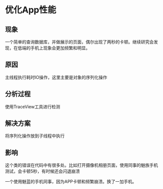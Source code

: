 # 优化App性能

## 现象
一个简单的查询数据库，并做展示的页面，偶尔出现了两秒的卡顿。继续研究会发现，在低端的手机上现象会更加频繁和明显。

## 原因
主线程执行耗时IO操作，这里主要是对象的序列化操作

## 分析过程
使用TraceView工具进行检测

## 解决方案
将序列化操作放到子线程中执行

## 影响
这个类的错误在代码中有很多处。比如打开摄像机相册页面，使用同事的魅族手机测试，会卡顿5秒，有时候还会闪退崩溃

一个使用魅蓝的手机同事，因为APP卡顿和频繁崩溃。换了一加手机。